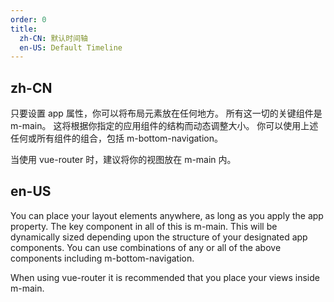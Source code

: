 ```yaml
---
order: 0
title:
  zh-CN: 默认时间轴
  en-US: Default Timeline
---
```


## zh-CN

 只要设置 app 属性，你可以将布局元素放在任何地方。 所有这一切的关键组件是 m-main。 这将根据你指定的应用组件的结构而动态调整大小。 你可以使用上述任何或所有组件的组合，包括 m-bottom-navigation。

当使用 vue-router 时，建议将你的视图放在 m-main 内。

## en-US

You can place your layout elements anywhere, as long as you apply the app property. The key component in all of this is m-main. This will be dynamically sized depending upon the structure of your designated app components. You can use combinations of any or all of the above components including m-bottom-navigation.

When using vue-router it is recommended that you place your views inside m-main.
